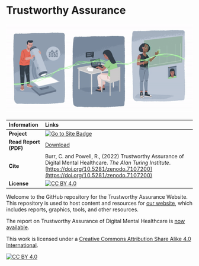 # Trustworthy Assurance

![Animated hero image](/docs/assets/animations/hero.gif)

| Information | Links |
| :--- | :--- |
| **Project** | [![Go to Site Badge](https://img.shields.io/badge/Go%20to-Site-blue)][ta-website]|
| **Read Report (PDF)** | [Download](#) |
| **Cite** | Burr, C. and Powell, R., (2022) Trustworthy Assurance of Digital Mental Healthcare. *The Alan Turing Institute*. [https://doi.org/10.5281/zenodo.7107200](https://doi.org/10.5281/zenodo.7107200) |
| **License** | [![CC BY 4.0][cc-by-shield]][cc-by] |

Welcome to the GitHub repository for the Trustworthy Assurance Website.
This repository is used to host content and resources for [our website][ta-website], which includes reports, graphics, tools, and other resources.

The report on Trustworthy Assurance of Digital Mental Healthcare is [now available][ta-website].

This work is licensed under a
[Creative Commons Attribution Share Alike 4.0 International][cc-by].

[![CC BY 4.0][cc-by-image]][cc-by]

[cc-by]: https://creativecommons.org/licenses/by-sa/4.0/
[cc-by-image]: https://licensebuttons.net/l/by-sa/4.0/88x31.png
[cc-by-shield]: https://img.shields.io/badge/License-CC--BY--SA--4.0-blue
[ta-website]: https://alan-turing-institute.github.io/trustworthy-assurance
